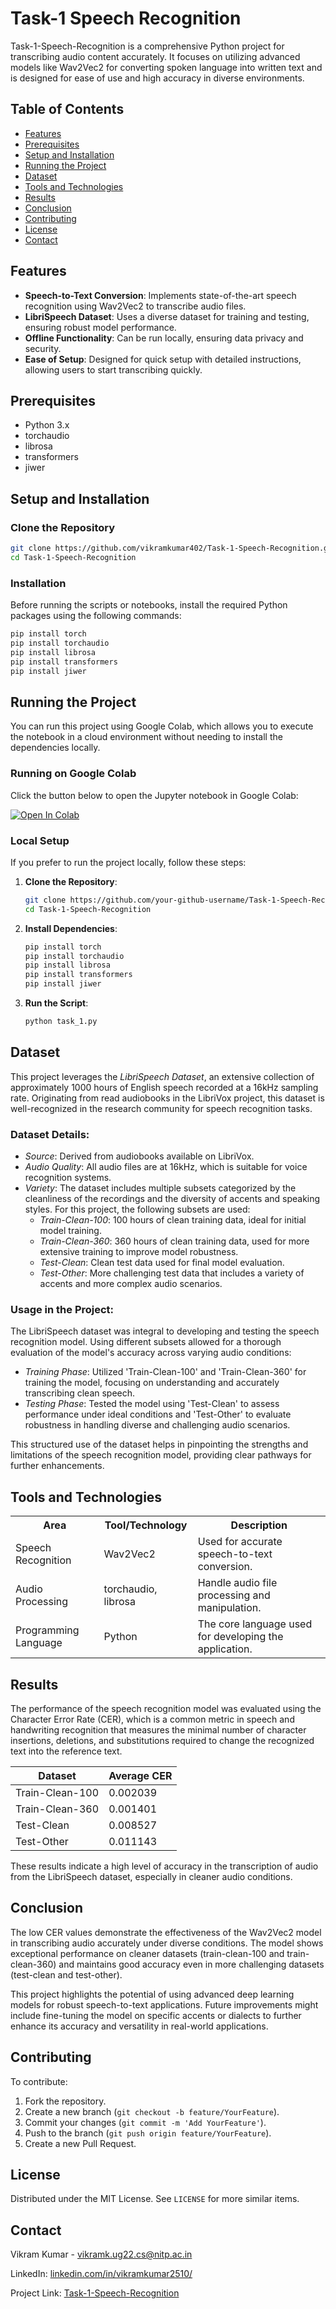 
# Task-1 Speech Recognition

Task-1-Speech-Recognition is a comprehensive Python project for transcribing audio content accurately. It focuses on utilizing advanced models like Wav2Vec2 for converting spoken language into written text and is designed for ease of use and high accuracy in diverse environments.

## Table of Contents

- [Features](#features)
- [Prerequisites](#prerequisites)
- [Setup and Installation](#setup-and-installation)
- [Running the Project](#running-the-project)
- [Dataset](#dataset)
- [Tools and Technologies](#tools-and-technologies)
- [Results](#results)
- [Conclusion](#conclusion)
- [Contributing](#contributing)
- [License](#license)
- [Contact](#contact)

## Features

- **Speech-to-Text Conversion**: Implements state-of-the-art speech recognition using Wav2Vec2 to transcribe audio files.
- **LibriSpeech Dataset**: Uses a diverse dataset for training and testing, ensuring robust model performance.
- **Offline Functionality**: Can be run locally, ensuring data privacy and security.
- **Ease of Setup**: Designed for quick setup with detailed instructions, allowing users to start transcribing quickly.

## Prerequisites

- Python 3.x
- torchaudio
- librosa
- transformers
- jiwer

## Setup and Installation

### Clone the Repository

```bash
git clone https://github.com/vikramkumar402/Task-1-Speech-Recognition.git
cd Task-1-Speech-Recognition
```

### Installation

Before running the scripts or notebooks, install the required Python packages using the following commands:

```bash
pip install torch
pip install torchaudio
pip install librosa
pip install transformers
pip install jiwer
```

## Running the Project

You can run this project using Google Colab, which allows you to execute the notebook in a cloud environment without needing to install the dependencies locally.

### Running on Google Colab

Click the button below to open the Jupyter notebook in Google Colab:

[![Open In Colab](https://colab.research.google.com/assets/colab-badge.svg)](https://colab.research.google.com/github/vikramkumar402/Task-1-Speech-Recognition/blob/main/TASK_1.ipynb)

### Local Setup

If you prefer to run the project locally, follow these steps:

1. **Clone the Repository**:
   ```bash
   git clone https://github.com/your-github-username/Task-1-Speech-Recognition.git
   cd Task-1-Speech-Recognition
   ```

2. **Install Dependencies**:
   ```bash
   pip install torch
   pip install torchaudio
   pip install librosa
   pip install transformers
   pip install jiwer
   ```

3. **Run the Script**:
   ```bash
   python task_1.py
   ```
## Dataset

This project leverages the *LibriSpeech Dataset*, an extensive collection of approximately 1000 hours of English speech recorded at a 16kHz sampling rate. Originating from read audiobooks in the LibriVox project, this dataset is well-recognized in the research community for speech recognition tasks.

### Dataset Details:

- *Source*: Derived from audiobooks available on LibriVox.
- *Audio Quality*: All audio files are at 16kHz, which is suitable for voice recognition systems.
- *Variety*: The dataset includes multiple subsets categorized by the cleanliness of the recordings and the diversity of accents and speaking styles. For this project, the following subsets are used:
  - *Train-Clean-100*: 100 hours of clean training data, ideal for initial model training.
  - *Train-Clean-360*: 360 hours of clean training data, used for more extensive training to improve model robustness.
  - *Test-Clean*: Clean test data used for final model evaluation.
  - *Test-Other*: More challenging test data that includes a variety of accents and more complex audio scenarios.

### Usage in the Project:

The LibriSpeech dataset was integral to developing and testing the speech recognition model. Using different subsets allowed for a thorough evaluation of the model's accuracy across varying audio conditions:
- *Training Phase*: Utilized 'Train-Clean-100' and 'Train-Clean-360' for training the model, focusing on understanding and accurately transcribing clean speech.
- *Testing Phase*: Tested the model using 'Test-Clean' to assess performance under ideal conditions and 'Test-Other' to evaluate robustness in handling diverse and challenging audio scenarios.

This structured use of the dataset helps in pinpointing the strengths and limitations of the speech recognition model, providing clear pathways for further enhancements.
## Tools and Technologies

<table>
  <tr>
    <th>Area</th>
    <th>Tool/Technology</th>
    <th>Description</th>
  </tr>
  <tr>
    <td>Speech Recognition</td>
    <td>Wav2Vec2</td>
    <td>Used for accurate speech-to-text conversion.</td>
  </tr>
  <tr>
    <td>Audio Processing</td>
    <td>torchaudio, librosa</td>
    <td>Handle audio file processing and manipulation.</td>
  </tr>
  <tr>
    <td>Programming Language</td>
    <td>Python</td>
    <td>The core language used for developing the application.</td>
  </tr>
</table>


## Results

The performance of the speech recognition model was evaluated using the Character Error Rate (CER), which is a common metric in speech and handwriting recognition that measures the minimal number of character insertions, deletions, and substitutions required to change the recognized text into the reference text.


| Dataset          | Average CER  |
|------------------|--------------|
| Train-Clean-100  | 0.002039     |
| Train-Clean-360  | 0.001401     |
| Test-Clean       | 0.008527     |
| Test-Other       | 0.011143     |

These results indicate a high level of accuracy in the transcription of audio from the LibriSpeech dataset, especially in cleaner audio conditions.

## Conclusion

The low CER values demonstrate the effectiveness of the Wav2Vec2 model in transcribing audio accurately under diverse conditions. The model shows exceptional performance on cleaner datasets (train-clean-100 and train-clean-360) and maintains good accuracy even in more challenging datasets (test-clean and test-other).

This project highlights the potential of using advanced deep learning models for robust speech-to-text applications. Future improvements might include fine-tuning the model on specific accents or dialects to further enhance its accuracy and versatility in real-world applications.
## Contributing

To contribute:

1. Fork the repository.
2. Create a new branch (`git checkout -b feature/YourFeature`).
3. Commit your changes (`git commit -m 'Add YourFeature'`).
4. Push to the branch (`git push origin feature/YourFeature`).
5. Create a new Pull Request.

## License

Distributed under the MIT License. See `LICENSE` for more similar items.

## Contact

Vikram Kumar - vikramk.ug22.cs@nitp.ac.in

LinkedIn: [linkedin.com/in/vikramkumar2510/](https://www.linkedin.com/in/vikramkumar2510/)

Project Link: [Task-1-Speech-Recognition](https://github.com/vikramkumar402/Task-1-Speech-Recognition)
